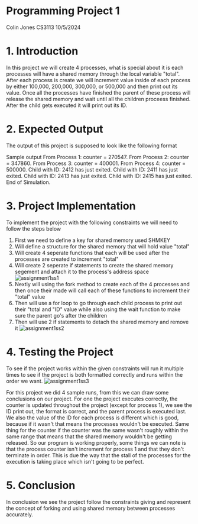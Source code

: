 # Programming Project 1
Colin Jones
CS3113
10/5/2024
# 1. Introduction
In this project we will create 4 processes, what is special about it is each processes will have a shared memory through the local variable "total". After each process is create we will increment value inside of each process by either 100,000, 200,000, 300,000, or 500,000 and then print out its value. Once all the processes have finished the parent of these process will release the shared memory and wait until all the children proceess finished. After the child gets executed it will print out its ID.

# 2. Expected Output
The output of this project is supposed to look like the following format

Sample output
From Process 1: counter = 270547.
From Process 2: counter = 347860.
From Process 3: counter = 400001.
From Process 4: counter = 500000.
Child with ID: 2412 has just exited.
Child with ID: 2411 has just exited.
Child with ID: 2413 has just exited.
Child with ID: 2415 has just exited.
End of Simulation.

# 3. Project Implementation
To implement the project with the following constraints we will need to follow the steps below
1. First we need to define a key for shared memory used SHMKEY
2. Will define a  structure for the shared memory that will hold value "total"
3. Will create 4 seperate functions that each will be used after the processes are created to increment "total"
4. Will create 2 seperate if statements to create the shared memory segement and attach it to the process's address space![assignment1ss1](https://github.com/user-attachments/assets/4121975d-edbe-4537-9fea-9b7ecce59c67)
5. Nextly will using the fork method to create each of the 4 processes and then once their made will call each of these functions to increment their "total" value
6. Then will use a for loop to go through each child process to print out their "total and "ID" value while also using the wait function to make sure the parent go's after the children
7. Then will use 2 if statements to detach the shared memory and remove it ![assignment1ss2](https://github.com/user-attachments/assets/a3938c1c-2f42-4dd2-b695-81f320e37d83)

# 4. Testing the Project
To see if the project works within the given constraints will run it multiple times to see if the project is both formatted correctly and runs within the order we want.
![assignment1ss3](https://github.com/user-attachments/assets/35f07eac-8353-4b4b-947d-2bebbb7bd6bd)

For this project we did 4 sample runs, from this we can draw some conclusions on our project. For one the project executes correctly, the counter is updated throughout the project (except for process 1), we see the ID print out, the format is correct, and the parent process is executed last. We also the value of the ID for each process is different which is good, because if it wasn't that means the processes wouldn't be executed. Same thing for the counter if the counter was the same wasn't roughly within the same range that means that the shared memory wouldn't be getting released. So our program is working properly, some things we can note is that the process counter isn't increment for process 1 and that they don't terminate in order. This is due the way that the stall of the processes for the execution is taking place which isn't going to be perfect.

# 5. Conclusion
In conclusion we see the project follow the constraints giving and represent the concept of forking and using shared memory between processes accurately.
